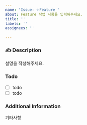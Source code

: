 ```yaml
---
name: 'Issue: ✨Feature '
about: Feature 작업 사항을 입력해주세요.
title: ''
labels: ''
assignees: ''

---
```


### ✍ Description
설명을 작성해주세요.


### Todo
- [ ] todo
- [ ] todo

### Additional Information
기타사항